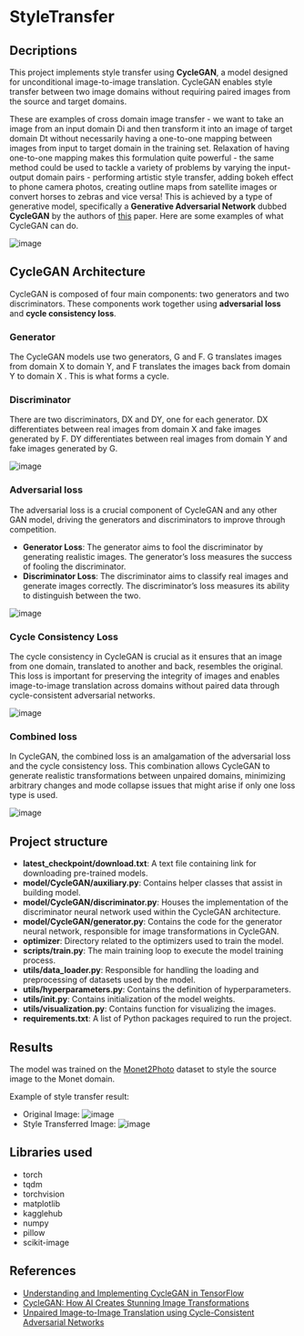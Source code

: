 
# StyleTransfer
## Decriptions
This project implements style transfer using **CycleGAN**, a model designed for unconditional image-to-image translation. CycleGAN enables style transfer between two image domains without requiring paired images from the source and target domains.

These are examples of cross domain image transfer - we want to take an image from an input domain  Di and then transform it into an image of target domain  Dt without necessarily having a one-to-one mapping between images from input to target domain in the training set. Relaxation of having one-to-one mapping makes this formulation quite powerful - the same method could be used to tackle a variety of problems by varying the input-output domain pairs - performing artistic style transfer, adding bokeh effect to phone camera photos, creating outline maps from satellite images or convert horses to zebras and vice versa! This is achieved by a type of generative model, specifically a **Generative Adversarial Network** dubbed **CycleGAN** by the authors of [this](https://arxiv.org/abs/1703.10593) paper. Here are some examples of what CycleGAN can do.

![image](https://hardikbansal.github.io/CycleGANBlog/images/gan_example.jpg)
## CycleGAN Architecture
CycleGAN is composed of four main components: two generators and two discriminators. These components work together using **adversarial loss** and **cycle consistency loss**.
### Generator
The CycleGAN models use two generators, G and F. G translates images from domain X to domain Y, and F translates the images back from domain Y to domain X . This is what forms a cycle.
### Discriminator
There are two discriminators, DX​ and DY, one for each generator. DX​ differentiates between real images from domain X and fake images generated by F. DY​ differentiates between real images from domain Y and fake images generated by G.

![image](https://habrastorage.org/webt/59/e4/27/59e42744848e6728090234.png)

### Adversarial loss
The adversarial loss is a crucial component of CycleGAN and any other GAN model, driving the generators and discriminators to improve through competition.

* **Generator Loss**: The generator aims to fool the discriminator by generating realistic images. The generator’s loss measures the success of fooling the discriminator.
* **Discriminator Loss**: The discriminator aims to classify real images and generate images correctly. The discriminator’s loss measures its ability to distinguish between the two.

![image](https://viso.ai/wp-content/uploads/2024/07/adverserial-loss-eq.jpg)

### Cycle Consistency Loss

The cycle consistency in CycleGAN is crucial as it ensures that an image from one domain, translated to another and back, resembles the original. This loss is important for preserving the integrity of images and enables image-to-image translation across domains without paired data through cycle-consistent adversarial networks.

![image](https://viso.ai/wp-content/uploads/2024/07/cycle-loss-eq.jpg)

### Combined loss
In CycleGAN, the combined loss is an amalgamation of the adversarial loss and the cycle consistency loss. This combination allows CycleGAN to generate realistic transformations between unpaired domains, minimizing arbitrary changes and mode collapse issues that might arise if only one loss type is used.

![image](https://viso.ai/wp-content/uploads/2024/07/full-loss-eq.jpg)

## Project structure

- **latest_checkpoint/download.txt**: A text file containing link for downloading  pre-trained models.
- **model/CycleGAN/auxiliary.py**: Сontains helper classes that assist in building model.
- **model/CycleGAN/discriminator.py**: Houses the implementation of the discriminator neural network used within the CycleGAN architecture.
- **model/CycleGAN/generator.py**: Contains the code for the generator neural network, responsible for image transformations in CycleGAN.
- **optimizer**: Directory related to the optimizers used to train the model.
- **scripts/train.py**: The main training loop to execute the model training process.
- **utils/data_loader.py**: Responsible for handling the loading and preprocessing of datasets used by the model.
- **utils/hyperparameters.py**: Contains the definition of hyperparameters.
- **utils/init.py**: Contains initialization of the model weights.
- **utils/visualization.py**: Contains function for visualizing the images.
- **requirements.txt**: A list of Python packages required to run the project.

## Results 
The model was trained on the [Monet2Photo](https://www.kaggle.com/datasets/balraj98/monet2photo/data) dataset to style the source image to the Monet domain.

Example of style transfer result:

- Original Image:
![image]()
- Style Transferred Image:
![image]()

## Libraries used

- torch
- tqdm
- torchvision
- matplotlib
- kagglehub
- numpy
- pillow
- scikit-image

## References

- [Understanding and Implementing CycleGAN in TensorFlow](https://hardikbansal.github.io/CycleGANBlog/)
- [CycleGAN: How AI Creates Stunning Image Transformations](https://viso.ai/deep-learning/cyclegan/)
- [Unpaired Image-to-Image Translation using Cycle-Consistent Adversarial Networks](https://arxiv.org/abs/1703.10593)